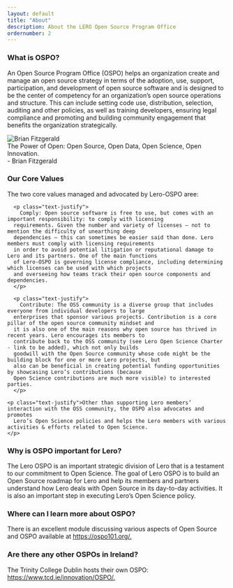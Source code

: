 ```yaml
---
layout: default
title: "About"
description: About the LERO Open Source Program Office
ordernumber: 2
---
```


<section class="py-5">
  <div class="custom-container">
    <h3 class="mb-3">What is OSPO?</h3> 
    <p class="text-justify">
      An Open Source Program Office (OSPO) helps an organization create and manage an open source strategy in terms of the adoption, use, support, participation, and development of open source software and is designed to be the center of competency for an organization’s open source operations and structure. This can include setting code use, distribution, selection, auditing and other policies, as well as training developers, ensuring legal compliance and promoting and building community engagement that benefits the organization strategically.
    </p>
  </div>
</section>
<section class="colored text-center text-white ">
  <div class="custom-container">
    <div class="row">
      <div class="col-md-3">
        <div class="pp">
          <img src="{{ site.baseurl }}/img/brian.png" alt="Brian Fitzgerald">
        </div>
      </div>
      <div class="col-md-9">
        <div style="text-align:left">
        <div class="quote mt-4">The Power of Open: Open Source, Open Data, Open Science, Open Innovation.</div>
        <div class="small mt-2">- Brian Fitzgerald </div>
      </div>
      </div>
    </div>
  </div>
</section>
<section class="py-3 mt-5">
  <div class="custom-container">
    <h3 class="mb-3">Our Core Values</h3> 
      <p class="text-justify">The two core values managed and advocated by Lero-OSPO aree: </p>

      <p class="text-justify">
        Comply: Open source software is free to use, but comes with an important responsibility: to comply with licensing
      requirements. Given the number and variety of licenses — not to mention the difficulty of unearthing deep
      dependencies — this can sometimes be easier said than done. Lero members must comply with licensing requirements
      in order to avoid potential litigation or reputational damage to Lero and its partners. One of the main functions
      of Lero-OSPO is governing license compliance, including determining which licenses can be used with which projects
      and overseeing how teams track their open source components and dependencies.
      </p>

      <p class="text-justify">
        Contribute: The OSS community is a diverse group that includes everyone from individual developers to large
      enterprises that sponsor various projects. Contribution is a core pillar of the open source community mindset and
      it is also one of the main reasons why open source has thrived in recent years. Lero encourages its members to
      contribute back to the OSS community (see Lero Open Science Charter - link to be added), which not only builds
      goodwill with the Open Source community whose code might be the building block for one or more Lero projects, but
      also can be beneficial in creating potential funding opportunities by showcasing Lero’s contributions (because
      Open Science contributions are much more visible) to interested parties.
      </p>

    <p class="text-justify">Other than supporting Lero members’ interaction with the OSS community, the OSPO also advocates and promotes
      Lero’s Open Science policies and helps the Lero members with various activities & efforts related to Open Science.
    </p>

  </div>
</section>
<section class="py-3 mt-5">
  <div class="custom-container">
    <h3 class="mb-3">Why is OSPO important for Lero?</h3> 
    <p class="text-justify">
      The Lero OSPO is an important strategic division of Lero that is a testament to our commitment to Open Science. The goal of Lero OSPO is to build an Open Source roadmap for Lero and help its members and partners understand how Lero deals with Open Source in its day-to-day activities. It is also an important step in executing Lero’s Open Science policy.
    </p>
  </div>
</section>
<section class="py-3">
  <div class="custom-container">
    <h3 class="mb-3">Where can I learn more about OSPO?</h3> 
    <p class="text-justify">
      There is an excellent module discussing various aspects of Open Source and OSPO available at 
      <a href="https://ospo101.org/"  target="_blank">https://ospo101.org/.</a>
    </p>
  </div>
</section>
<section class="py-3 mb-5">
  <div class="custom-container">
    <h3 class="mb-3">Are there any other OSPOs in Ireland?</h3> 
    <p class="text-justify">
      The Trinity College Dublin hosts their own OSPO:
      <a href="https://www.tcd.ie/innovation/OSPO/"  target="_blank">https://www.tcd.ie/innovation/OSPO/.</a>
    </p>
  </div>
</section>
